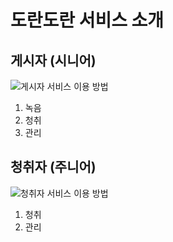 # 도란도란 서비스 소개

## 게시자 (시니어)
![게시자 서비스 이용 방법](https://user-images.githubusercontent.com/88493894/131529982-b60fcd2e-50b9-40d9-b6ea-61dd7ee6e64e.png)

1. 녹음
2. 청취
3. 관리

## 청취자 (주니어)
![청취자 서비스 이용 방법](https://user-images.githubusercontent.com/88493894/131530421-c7c26556-8be7-4d5b-996a-b3ac8ec68120.png)

1. 청취
2. 관리
